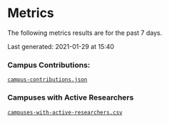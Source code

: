 Metrics
=======

The following metrics results are for the past 7 days.

Last generated: 2021-01-29 at 15:40

### Campus Contributions:

[`campus-contributions.json`](campus-contributions.json)

### Campuses with Active Researchers

[`campuses-with-active-researchers.csv`](campuses-with-active-researchers.csv)

